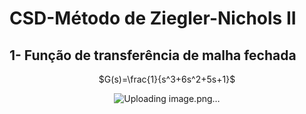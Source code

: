 # CSD-Método de Ziegler-Nichols II 
## 1- Função de transferência de malha fechada
<div align="center">
  
   $`G(s)=\frac{1}{s^3+6s^2+5s+1}`$
   
</div>
<div align="center">

 ![Uploading image.png…]()


</div>
